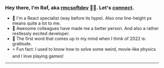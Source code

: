 ### Hey there, I'm Raf, aka [rmcsoftdev][website] 👨‍💻. Let's [connect][linkedin].

- 🔭 I'm a React specialist (way before its hype). Also one line-height px means quite a lot to me.
- 👯 Awesome colleagues have made me a better person. And also a rather restlessly excited developer.
- 🥅 The first word that comes up in my mind when I think of 2022 is: gratitude.
- ⚡ Fun fact: I used to know how to solve some weird, movie-like physics and I love playing games!

---

[website]: https://www.rmcsoftdev.com
[linkedin]: https://www.linkedin.com/in/rmcsoftdev/
